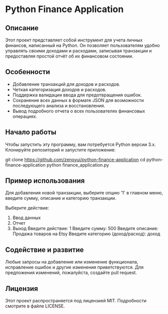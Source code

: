 # Python Finance Application

## Описание
Этот проект представляет собой инструмент для учета личных финансов, написанный на Python. Он позволяет пользователям удобно управлять своими доходами и расходами, записывая транзакции и предоставляя простой отчёт об их финансовом состоянии.

## Особенности
- Добавление транзакций для доходов и расходов.
- Четкая категоризация доходов и расходов.
- Поддержка валидации ввода для предотвращения ошибок.
- Сохранение всех данных в формате JSON для возможности последующего анализа и восстановления.
- Вывод подробного отчета о всех пользователях финансовых операциях.

## Начало работы
Чтобы запустить эту программу, вам потребуется Python версии 3.x. Клонируйте репозиторий и запустите приложение:


git clone https://github.com/zenoyui/python-finance-application
cd python-finance-application
python finance_application.py

## Пример использования
Для добавления новой транзакции, выберите опцию '1' в главном меню, введите сумму, описание и категорию транзакции.


Выберите действие:
1. Ввод данных
2. Отчет
3. Выход
Введите действие: 1
Введите сумму: 500
Введите описание: Продажа товаров на Etsy
Введите категорию (доход/расход): доход

## Содействие и развитие
Любые запросы на добавление или изменение функционала, исправление ошибок и другие изменения приветствуются. Для предложения изменений, пожалуйста, создайте pull request.

## Лицензия
Этот проект распространяется под лицензией MIT. Подробности смотрите в файле LICENSE.

